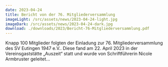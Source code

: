 ```yaml
---
date: 2023-04-24
title: Bericht von der 76. Mitgliederversammlung
imageLight: /src/assets/news/2023-04-24-light.jpg
imageDark: /src/assets/news/2023-04-24-dark.jpg
download: ./downloads/2023/Bericht-76-Mitgliederversammlung.pdf
---
```


Knapp 100 Mitglieder folgten der Einladung zur 76. Mitgliederversammlung des SV Eutingen 1947 e.V.. Diese fand am 22. April 2023 in der Vereinsgaststätte „Auszeit“ statt und wurde von Schriftführerin Nicole Armbruster geleitet...
